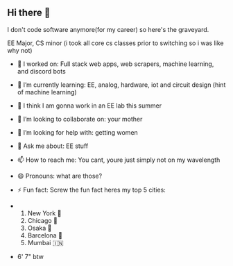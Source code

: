 ## Hi there 👋

<!--
**twonkista/twonkista** is a ✨ _special_ ✨ repository because its `README.md` (this file) appears on your GitHub profile.

Here are some ideas to get you started:

- 🔭 I’m currently working on ...
- 🌱 I’m currently learning ...
- 👯 I’m looking to collaborate on ...
- 🤔 I’m looking for help with ...
- 💬 Ask me about ...
- 📫 How to reach me: ...
- 😄 Pronouns: ...
- ⚡ Fun fact: ...
-->
I don't code software anymore(for my career) so here's the graveyard.

EE Major, CS minor (i took all core cs classes prior to switching so i was like why not)

- 🔭 I worked on: Full stack web apps, web scrapers, machine learning, and discord bots
- 🌱 I’m currently learning: EE, analog, hardware, iot and circuit design (hint of machine learning)
- 🔬 I think I am gonna work in an EE lab this summer
- 👯 I’m looking to collaborate on: your mother
- 🤔 I’m looking for help with: getting women
- 💬 Ask me about: EE stuff
- 📫 How to reach me: You cant, youre just simply not on my wavelength
- 😄 Pronouns: what are those?
- ⚡ Fun fact: Screw the fun fact heres my top 5 cities:

- 1. New York 🗽
  2. Chicago 🔫
  3. Osaka 🗼
  4. Barcelona 🦐   
  5. Mumbai 🇮🇳

- 6' 7" btw

